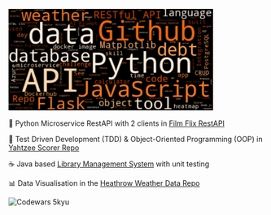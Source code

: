![Ellen Houghton Skills Word Cloud](https://github.com/annwyl21/annwyl21.github.io/blob/main/images/github_profile_image.png) 

🐍 Python Microservice RestAPI with 2 clients in [Film Flix RestAPI](https://github.com/annwyl21/FilmFlixRestAPI)

&#129514; Test Driven Development (TDD) & Object-Oriented Programming (OOP) in [Yahtzee Scorer Repo](https://github.com/annwyl21/yahtzee)

&#9749; Java based [Library Management System](https://github.com/annwyl1/libraryManagement) with unit testing

&#128202; Data Visualisation in the [Heathrow Weather Data Repo](https://github.com/annwyl21/heatmap_weather)

![Codewars 5kyu](https://www.codewars.com/users/annwyl21/badges/micro)
